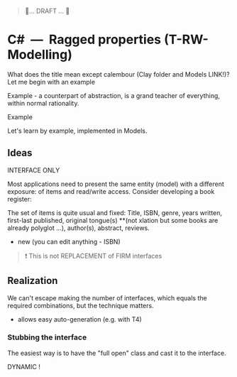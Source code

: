 > 🚧... DRAFT ... 🚧

# C#&nbsp;&nbsp;&mdash;&nbsp;&nbsp;Ragged properties (T-RW-Modelling)

What does the title mean except calembour (Clay folder and Models LINK!)? Let me begin with an example

Example - a counterpart of abstraction, is a grand teacher of everything, within normal rationality.

Example 

Let's learn by example, implemented in Models.

## Ideas

INTERFACE ONLY


Most applications need to present the same entity (model) with a different exposure: of items and read/write access. Consider developing a book register:

The set of items is quite usual and fixed: Title, ISBN, genre, years written, first-last published, original tongue(s) **(not xlation but some books are already polyglot ...), author(s), abstract, reviews.

* new (you can edit anything - ISBN)


> :exclamation: This is not REPLACEMENT of FIRM interfaces

## Realization

We can't escape making the number of interfaces, which equals the required combinations, but the technique matters.


+ allows easy auto-generation (e.g. with T4)

### Stubbing the interface

The easiest way is to have the "full open" class and cast it to the interface.


DYNAMIC !
